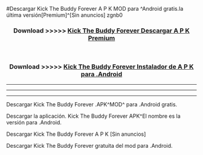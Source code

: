 #Descargar Kick The Buddy Forever  A P K MOD para ^Android gratis.la última versión[Premium]^[Sin anuncios] zgnb0



<div align="center">
<h3>Download >>>>> <a href="https://es-web.web.app/?es= Kick The Buddy Forever ">Kick The Buddy Forever  Descargar A P K Premium</a></h3><br>

<h3>Download >>>>> <a href="https://es-web.web.app/?es= Kick The Buddy Forever ">Kick The Buddy Forever  Instalador de A P K para .Android</a></h3>
</div>


----------------------------------------------------------

----------------------------------------------------------

----------------------------------------------------------

Descargar Kick The Buddy Forever  .APK^MOD^ para .Android gratis.

Descargar la aplicación. Kick The Buddy Forever  APK^El nombre es la versión para .Android.

Descargar Kick The Buddy Forever  A P K [Sin anuncios]

Descargar Kick The Buddy Forever  gratuita del mod para .Android.